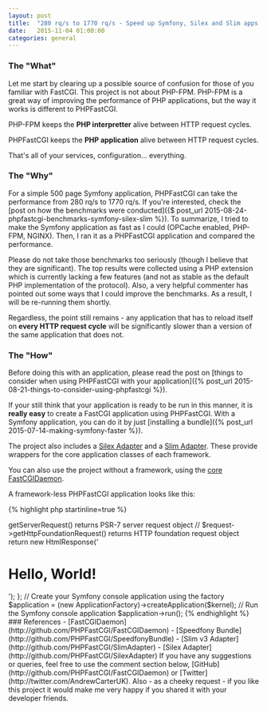 ```yaml
---
layout: post
title:  "280 rq/s to 1770 rq/s - Speed up Symfony, Silex and Slim apps with PHPFastCGI"
date:   2015-11-04 01:00:00
categories: general
---
```


### The "What"

Let me start by clearing up a possible source of confusion for those of you familiar with FastCGI. This project is not about PHP-FPM. PHP-FPM is a great way of improving the performance of PHP applications, but the way it works is different to PHPFastCGI.

PHP-FPM keeps the **PHP interpretter** alive between HTTP request cycles.

PHPFastCGI keeps the **PHP application** alive between HTTP request cycles.

That's all of your services, configuration... everything.

### The "Why"

For a simple 500 page Symfony application, PHPFastCGI can take the performance from 280 rq/s to 1770 rq/s. If you're interested, check the [post on how the benchmarks were conducted]({$ post_url 2015-08-24-phpfastcgi-benchmarks-symfony-silex-slim %}). To summarize, I tried to make the Symfony application as fast as I could (OPCache enabled, PHP-FPM, NGINX). Then, I ran it as a PHPFastCGI application and compared the performance.

Please do not take those benchmarks too seriously (though I believe that they are significant). The top results were collected using a PHP extension which is currently lacking a few features (and not as stable as the default PHP implementation of the protocol). Also, a very helpful commenter has pointed out some ways that I could improve the benchmarks. As a result, I will be re-running them shortly.

Regardless, the point still remains - any application that has to reload itself on **every HTTP request cycle** will be significantly slower than a version of the same application that does not.

### The "How"

Before doing this with an application, please read the post on [things to consider when using PHPFastCGI with your application]({% post_url 2015-08-21-things-to-consider-using-phpfastcgi %}).

If your still think that your application is ready to be run in this manner, it is **really easy** to create a FastCGI application using PHPFastCGI. With a Symfony application, you can do it by just [installing a bundle]({% post_url 2015-07-14-making-symfony-faster %}).

The project also includes a [Silex Adapter](http://github.com/PHPFastCGI/SilexAdapter) and a [Slim Adapter](http://github.com/PHPFastCGI/SlimAdapter). These provide wrappers for the core application classes of each framework.

You can also use the project without a framework, using the [core FastCGIDaemon](http://github.com/PHPFastCGI/FastCGIDaemon).

A framework-less PHPFastCGI application looks like this:

{% highlight php startinline=true %}
<?php // command.php

// Include the composer autoloader
require_once dirname(__FILE__) . '/../vendor/autoload.php';

use PHPFastCGI\FastCGIDaemon\ApplicationFactory;
use PHPFastCGI\FastCGIDaemon\Http\RequestInterface;
use Zend\Diactoros\Response\HtmlResponse;

// A simple kernel. This is the core of your application
$kernel = function (RequestInterface $request) {
    // $request->getServerRequest()         returns PSR-7 server request object
    // $request->getHttpFoundationRequest() returns HTTP foundation request object
    return new HtmlResponse('<h1>Hello, World!</h1>');
};

// Create your Symfony console application using the factory
$application = (new ApplicationFactory)->createApplication($kernel);

// Run the Symfony console application
$application->run();
{% endhighlight %}

### References

- [FastCGIDaemon](http://github.com/PHPFastCGI/FastCGIDaemon)
- [Speedfony Bundle](http://github.com/PHPFastCGI/SpeedfonyBundle)
- [Slim v3 Adapter](http://github.com/PHPFastCGI/SlimAdapter)
- [Silex Adapter](http://github.com/PHPFastCGI/SilexAdapter)

If you have any suggestions or queries, feel free to use the comment section below, [GitHub](http://github.com/PHPFastCGI/FastCGIDaemon) or [Twitter](http://twitter.com/AndrewCarterUK).

Also - as a cheeky request - if you like this project it would make me very happy if you shared it with your developer friends.
